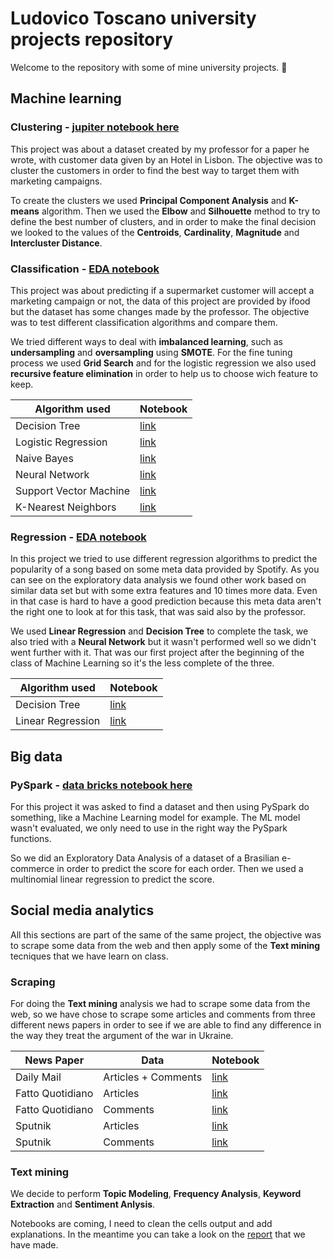 # Ludovico Toscano university projects repository
Welcome to the repository with some of mine university projects. 👋

## Machine learning
### Clustering - [jupiter notebook here](https://github.com/ludotosk/university-projects/blob/main/machine-learning/project3/Project%203%20.ipynb)

This project was about a dataset created by my professor for a paper he wrote, with customer data given by an Hotel in Lisbon. The objective was to cluster the customers in order to find the best way to target them with marketing campaigns.

To create the clusters we used **Principal Component Analysis** and **K-means** algorithm. Then we used the **Elbow** and **Silhouette** method to try to define the best number of clusters, and in order to make the final decision we looked to the values of the **Centroids**, **Cardinality**, **Magnitude** and **Intercluster Distance**.

### Classification - [EDA notebook](https://github.com/ludotosk/university-projects/blob/main/machine-learning/project2/Project2-README.ipynb)

This project was about predicting if a supermarket customer will accept a marketing campaign or not, the data of this project are provided by ifood but the dataset has some changes made by the professor. The objective was to test different classification algorithms and compare them. 

We tried different ways to deal with **imbalanced learning**, such as **undersampling** and **oversampling** using **SMOTE**. For the fine tuning process we used **Grid Search** and for the logistic regression we also used **recursive feature elimination** in order to help us to choose wich feature to keep.

| Algorithm used         | Notebook                                                                                                                                 |
|------------------------|-----------------------------------------------------------------------------------------------------------------------------------------------|
| Decision Tree          | [link](https://github.com/ludotosk/university-projects/blob/main/machine-learning/project2/Project2-%20DT.ipynb)                              |
| Logistic Regression    | [link](https://github.com/ludotosk/university-projects/blob/main/machine-learning/project2/Project2-%20Logistic%20Regression.ipynb)           |
| Naive Bayes            | [link](https://github.com/ludotosk/university-projects/blob/main/machine-learning/project2/Project2-%20Na%C3%AFve%20Bayes%20Classifier.ipynb) |
| Neural Network         | [link](https://github.com/ludotosk/university-projects/blob/main/machine-learning/project2/Project2-%20Neural%20Network.ipynb)                |
| Support Vector Machine | [link](https://github.com/ludotosk/university-projects/blob/main/machine-learning/project2/Project2-%20SVM.ipynb)                             |
| K-Nearest Neighbors    | [link](https://github.com/ludotosk/university-projects/blob/main/machine-learning/project2/Project2-%20KNN.ipynb)                             |

### Regression - [EDA notebook](https://github.com/ludotosk/university-projects/blob/main/machine-learning/project1/Data_preparation_and_exploration_group_E.ipynb)

In this project we tried to use different regression algorithms to predict the popularity of a song based on some meta data provided by Spotify. As you can see on the exploratory data analysis we found other work based on similar data set but with some extra features and 10 times more data. Even in that case is hard to have a good prediction because this meta data aren't the right one to look at for this task, that was said also by the professor.

We used **Linear Regression** and **Decision Tree** to complete the task, we also tried with a **Neural Network** but it wasn't performed well so we didn't went further with it. That was our first project after the beginning of the class of Machine Learning so it's the less complete of the three.

| Algorithm used    | Notebook                                                                                                |
|-------------------|--------------------------------------------------------------------------------------------------------------|
| Decision Tree     | [link](https://github.com/ludotosk/university-projects/blob/main/machine-learning/project1/DT_Group_E.ipynb) |
| Linear Regression | [link](https://github.com/ludotosk/university-projects/blob/main/machine-learning/project1/LR_Group_E.ipynb) |

## Big data
### PySpark - [data bricks notebook here](https://databricks-prod-cloudfront.cloud.databricks.com/public/4027ec902e239c93eaaa8714f173bcfc/8951170136253674/4022108160822800/7461935275397430/latest.html)

For this project it was asked to find a dataset and then using PySpark do something, like a Machine Learning model for example. The ML model wasn't evaluated, we only need to use in the right way the PySpark functions.

So we did an Exploratory Data Analysis of a dataset of a Brasilian e-commerce in order to predict the score for each order. Then we used a multinomial linear regression to predict the score.

## Social media analytics

All this sections are part of the same of the same project, the objective was to scrape some data from the web and then apply some of the **Text mining** tecniques that we have learn on class.

### Scraping

For doing the **Text mining** analysis we had to scrape some data from the web, so we have chose to scrape some articles and comments from three different news papers in order to see if we are able to find any difference in the way they treat the argument of the war in Ukraine.

| News Paper       | Data                | Notebook                                                                                                                       |
|------------------|---------------------|--------------------------------------------------------------------------------------------------------------------------------|
| Daily Mail       | Articles + Comments | [link](https://github.com/ludotosk/university-projects/blob/main/social-media-analytics/dailymail/daily_mail.ipynb)            |
| Fatto Quotidiano | Articles            | [link](https://github.com/ludotosk/university-projects/blob/main/social-media-analytics/fatto-quotidiano/scraper_falso.ipynb)  |
| Fatto Quotidiano | Comments            | [link](https://github.com/ludotosk/university-projects/blob/main/social-media-analytics/fatto-quotidiano/comments_falso.ipynb) |
| Sputnik          | Articles            | [link](https://github.com/ludotosk/university-projects/blob/main/social-media-analytics/sputnik/sputnik.ipynb)                 |
| Sputnik          | Comments            | [link](https://github.com/ludotosk/university-projects/blob/main/social-media-analytics/sputnik/CreateCommentDSsputnik.ipynb)  |

### Text mining

We decide to perform **Topic Modeling**, **Frequency Analysis**, **Keyword Extraction** and **Sentiment Anlysis**.

Notebooks are coming, I need to clean the cells output and add explanations. In the meantime you can take a look on the [report](https://github.com/ludotosk/university-projects/blob/main/social-media-analytics/SMA%20Report.docx.pdf) that we have made.